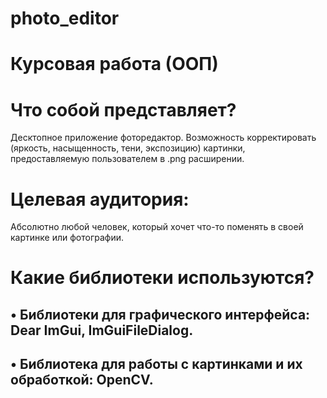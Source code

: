 # photo_editor

# Курсовая работа (ООП)

# Что собой представляет?
Десктопное приложение фоторедактор.
Возможность корректировать (яркость, насыщенность, тени, экспозицию) картинки, предоставляемую пользователем в .png расширении.


# Целевая аудитория:
Абсолютно любой человек, который хочет что-то поменять в своей картинке или фотографии.

# Какие библиотеки используются?
• Библиотеки для графического интерфейса: Dear ImGui, ImGuiFileDialog.
-
• Библиотека для работы с картинками и их обработкой: OpenCV.
-
 